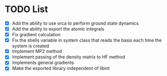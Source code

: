 # TODO List

- [x] Add the ability to use orca to perform ground state dynamics
- [x] Add the ability to export the atomic integrals
- [x] Fix gradient calculation
- [x] Fix the shells variable in system class that reads the basis each time the system is created
- [x] Implement MP2 method
- [x] Implement passing of the density matrix to HF method
- [x] Implements general gradients
- [x] Make the exported library independent of libint
